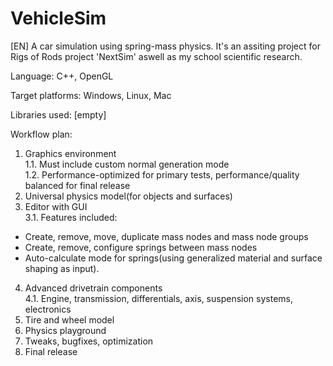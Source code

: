# VehicleSim
[EN] A car simulation using spring-mass physics. It's an assiting project for Rigs of Rods project 'NextSim' aswell as my school scientific research.

Language:
C++, OpenGL

Target platforms:
Windows, Linux, Mac

Libraries used:
[empty]

Workflow plan:
 1. Graphics environment    
  1.1. Must include custom normal generation mode    
  1.2. Performance-optimized for primary tests, performance/quality balanced for final release    
 2. Universal physics model(for objects and surfaces)    
 3. Editor with GUI    
  3.1. Features included:    
   - Create, remove, move, duplicate mass nodes and mass node groups    
   - Create, remove, configure springs between mass nodes    
   - Auto-calculate mode for springs(using generalized material and surface shaping as input).    
 4. Advanced drivetrain components    
  4.1. Engine, transmission, differentials, axis, suspension systems, electronics    
 5. Tire and wheel model    
 6. Physics playground    
 7. Tweaks, bugfixes, optimization    
 8. Final release

